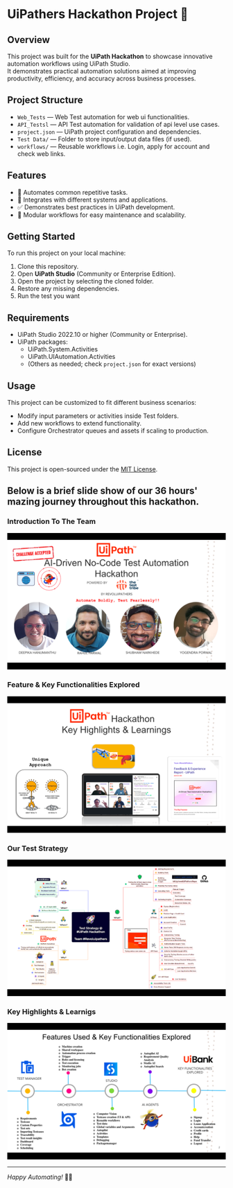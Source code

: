 # UiPathers Hackathon Project 🚀

## Overview
This project was built for the **UiPath Hackathon** to showcase innovative automation workflows using UiPath Studio.  
It demonstrates practical automation solutions aimed at improving productivity, efficiency, and accuracy across business processes.

## Project Structure
- `Web_Tests` —  Web Test automation for web ui functionalities.
- `API_Testsl` —  API Test automation for validation of api level use cases.
- `project.json` — UiPath project configuration and dependencies.
- `Test Data/` — Folder to store input/output data files (if used).
- `workflows/` — Reusable workflows i.e. Login, apply for account and check web links.

## Features
- 📄 Automates common repetitive tasks.
- 🔗 Integrates with different systems and applications.
- ✅ Demonstrates best practices in UiPath development.
- 🧩 Modular workflows for easy maintenance and scalability.

## Getting Started
To run this project on your local machine:
1. Clone this repository.
2. Open **UiPath Studio** (Community or Enterprise Edition).
3. Open the project by selecting the cloned folder.
4. Restore any missing dependencies.
5. Run the test you want

## Requirements
- UiPath Studio 2022.10 or higher (Community or Enterprise).
- UiPath packages: 
  - UiPath.System.Activities
  - UiPath.UIAutomation.Activities
  - (Others as needed; check `project.json` for exact versions)

## Usage
This project can be customized to fit different business scenarios:
- Modify input parameters or activities inside Test folders.
- Add new workflows to extend functionality.
- Configure Orchestrator queues and assets if scaling to production.

## License
This project is open-sourced under the [MIT License](LICENSE).
## Below is a brief slide show of our 36 hours' mazing journey throughout this hackathon.
### Introduction To The Team
![Introduction To The Team](https://github.com/yogibaba2/uipathers_hackathon/blob/main/slides/slide%201.png?raw=true)

### Feature & Key Functionalities Explored
![Feature & Key Functionalities Explored](https://github.com/yogibaba2/uipathers_hackathon/blob/main/slides/slide%202.png?raw=true)

### Our Test Strategy
![Our Test Strategy](https://github.com/yogibaba2/uipathers_hackathon/blob/main/slides/slide%203.png?raw=true)

### Key Highlights & Learnigs
![Key Highlights & Learnigs](https://github.com/yogibaba2/uipathers_hackathon/blob/main/slides/slide%204.png?raw=true)

---

*Happy Automating!* 🤖✨
